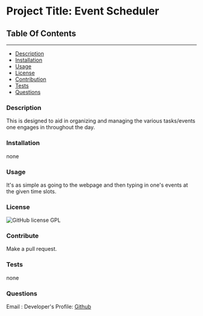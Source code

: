 
# Project Title: Event Scheduler

## Table Of Contents
----------------------
* [Description](#description)
* [Installation](#installation)
* [Usage](#usage)
* [License](#license)
* [Contribution](#contribution)
* [Tests](#test)
* [Questions](#questions)



### Description
This is designed to aid in organizing and managing the various tasks/events one engages in throughout the day. 

### Installation
none

### Usage
It's as simple as going to the webpage and then typing in one's events at the given time slots. 

### License
![GitHub license](https://img.shields.io/badge/license-GPL-green.svg)
GPL

### Contribute
Make a pull request.

### Tests
none

### Questions
Email :
Developer's Profile:
[Github](https://github.com/786-go)

    
